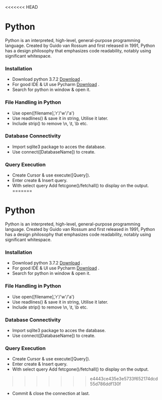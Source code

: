 <<<<<<< HEAD
# Python 
Python is an interpreted, high-level, general-purpose programming language. Created by Guido van Rossum and first released in 1991, Python has a design philosophy that emphasizes code readability, notably using significant whitespace.

### Installation
- Download python 3.7.2 [Download](https://www.python.org/downloads/) .
- For good IDE & UI use Pycharm [Download](https://www.jetbrains.com/pycharm/download/#section=windows) .
- Search for python in window & open it.

### File Handling in Python
- Use open([filename],'r'/'w'/'a')
- Use readlines() & save it in string, Utilise it later.
- Include strip() to remove \n, \t, \b etc.

### Database Connectivity
- Import sqlite3 package to acces the database.
- Use connect([DatabaseName]) to create.

### Query Execution 
- Create Cursor & use execute([Query]).
- Enter create & Insert query.
- With select query Add fetcgone()/fetchall() to display on the output.
=======
# Python 
Python is an interpreted, high-level, general-purpose programming language. Created by Guido van Rossum and first released in 1991, Python has a design philosophy that emphasizes code readability, notably using significant whitespace.

### Installation
- Download python 3.7.2 [Download](https://www.python.org/downloads/) .
- For good IDE & UI use Pycharm [Download](https://www.jetbrains.com/pycharm/download/#section=windows) .
- Search for python in window & open it.

### File Handling in Python
- Use open([filename],'r'/'w'/'a')
- Use readlines() & save it in string, Utilise it later.
- Include strip() to remove \n, \t, \b etc.

### Database Connectivity
- Import sqlite3 package to acces the database.
- Use connect([DatabaseName]) to create.

### Query Execution 
- Create Cursor & use execute([Query]).
- Enter create & Insert query.
- With select query Add fetcgone()/fetchall() to display on the output.
>>>>>>> e4443ce435e3e5733f652174dcd55d786ddf130f
- Commit & close the connection at last.